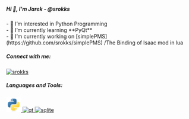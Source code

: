 <h5 align="left"></tr>Hi 👋, I'm Jarek - @srokks</h5>
- 👀 I’m interested in Python Programming </br>
- 🌱 I’m currently learning **PyQt** </br>
- 🔭 I’m currently working on [simplePMS](https://github.com/srokks/simplePMS) /The Binding of Isaac mod in lua </br>





<h5 align="left">Connect with me:</h5>
<p align="left">
<a href="https://linkedin.com/in/srokks" target="blank"><img align="center" src="https://raw.githubusercontent.com/rahuldkjain/github-profile-readme-generator/master/src/images/icons/Social/linked-in-alt.svg" alt="srokks" height="30" width="40" /></a>
</p>


<h5 align="left">Languages and Tools:</h5>
<p align="left"> <a href="https://www.python.org" target="_blank"> <img src="https://raw.githubusercontent.com/devicons/devicon/master/icons/python/python-original.svg" alt="python" width="40" height="40"/> </a> <a href="https://www.qt.io/" target="_blank"> <img src="https://upload.wikimedia.org/wikipedia/commons/0/0b/Qt_logo_2016.svg" alt="qt" width="40" height="40"/> </a> <a href="https://www.sqlite.org/" target="_blank"> <img src="https://www.vectorlogo.zone/logos/sqlite/sqlite-icon.svg" alt="sqlite" width="40" height="40"/> </a> </p>
<!---
srokks/srokks is a ✨ special ✨ repository because its `README.md` (this file) appears on your GitHub profile.
You can click the Preview link to take a look at your changes.
--->
